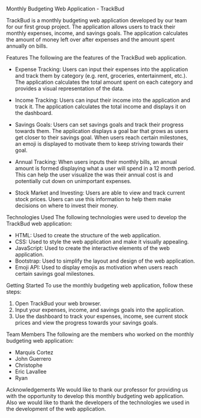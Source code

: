 Monthly Budgeting Web Application - TrackBud

TrackBud is a monthly budgeting web application developed by our team for our first group project. The application allows users to track their monthly expenses, income, and savings goals. The application calculates the amount of money left over after expenses and the amount spent annually on bills.

Features
The following are the features of the TrackBud web application.

* Expense Tracking: Users can input their expenses into the application and track them by category (e.g. rent, groceries, entertainment, etc.). The application calculates the total amount spent on each category and provides a visual representation of the data.

* Income Tracking: Users can input their income into the application and track it. The application calculates the total income and displays it on the dashboard.

* Savings Goals: Users can set savings goals and track their progress towards them. The application displays a goal bar that grows as users get closer to their savings goal. When users reach certain milestones, an emoji is displayed to motivate them to keep striving towards their goal.

* Annual Tracking: When users inputs their monthly bills, an annual amount is formed displaying what a user will spend in a 12 month period. This can help the user visualize the was their annual cost is and potentially cut down on unimportant expenses.

* Stock Market and Investing: Users are able to view and track current stock prices. Users can use this information to help them make decisions on where to invest their money. 

Technologies Used
The following technologies were used to develop the TrackBud web application:
* HTML: Used to create the structure of the web application.
* CSS: Used to style the web application and make it visually appealing.
* JavaScript: Used to create the interactive elements of the web application.
* Bootstrap: Used to simplify the layout and design of the web application.
* Emoji API: Used to display emojis as motivation when users reach certain savings goal milestones.

Getting Started
To use the monthly budgeting web application, follow these steps:
1. Open TrackBud your web browser.
2. Input your expenses, income, and savings goals into the application.
3. Use the dashboard to track your expenses, income, see current stock prices and view the progress towards your savings goals.

Team Members
The following are the members who worked on the monthly budgeting web application:
* Marquis Cortez
* John Guerrero
* Christophe
* Eric Lavallee
* Ryan

Acknowledgements
We would like to thank our professor for providing us with the opportunity to develop this monthly budgeting web application. Also we would like to thank the developers of the technologies we used in the development of the web application.
